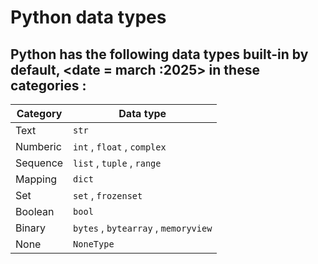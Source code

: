 # Python data types

## Python has the following data types built-in by default, <date = march :2025> in these categories : 

| Category    | Data type    |
|-------------|--------------|
|Text         | `str`        |
|Numberic         | `int` , `float` , `complex`        |
|Sequence         | `list` , `tuple` , `range`        |
|Mapping         | `dict`        |
|Set         | `set` , `frozenset`        |
|Boolean         | `bool`        |
|Binary         | `bytes` , `bytearray` , `memoryview`        |
|None         | `NoneType`        |

